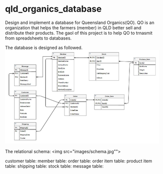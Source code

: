 # qld_organics_database
Design and implement a database for Queensland Organics(QO).
QO is an organization that helps the farmers (member) in QLD better sell and distribute their products.
The gaol of this project is to help QO to trnasmit from spreadsheets to databases.

The database is designed as followed.
<img src="images/erd.jpg">

The relational schema:
<img src="images/schema.jpg"">

customer table:
member table:
order table:
order item table:
product item table:
shipping table:
stock table:
message table:

